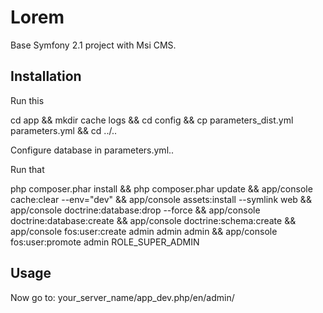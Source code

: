 Lorem
======

Base Symfony 2.1 project with Msi CMS.

Installation
-------------
Run this

cd app && mkdir cache logs && cd config && cp parameters_dist.yml parameters.yml && cd ../..

Configure database in parameters.yml..

Run that

php composer.phar install && php composer.phar update && app/console cache:clear --env="dev" && app/console assets:install --symlink web && app/console doctrine:database:drop --force && app/console doctrine:database:create && app/console doctrine:schema:create && app/console fos:user:create admin admin admin && app/console fos:user:promote admin ROLE_SUPER_ADMIN

Usage
-------

Now go to: your_server_name/app_dev.php/en/admin/
